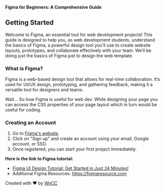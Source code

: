 **Figma for Beginners: A Comprehensive Guide**

## Getting Started

Welcome to Figma, an essential tool for web development projects! This guide is designed to help you, as web development students, understand the basics of Figma, a powerful design tool you'll use to create website layouts, prototypes, and collaborate effectively with your team. We’ll be doing just the basics of Figma just to design the web template.

### What is Figma?

Figma is a web-based design tool that allows for real-time collaboration. It’s used for UI/UX design, prototyping, and gathering feedback, making it a versatile tool for designers and teams.

Wait… So how Figma is useful for web dev. While designing your page you can access the CSS properties of your page layout which in turn would be useful for coding.

### Creating an Account

1. Go to [Figma's website](https://www.figma.com/).
2. Click on "Sign up" and create an account using your email, Google account, or SSO.
3. Once registered, you can start your first project immediately.

**Here is the link to Figma tutorial:**

- [Figma UI Design Tutorial: Get Started in Just 24 Minutes!](https://youtu.be/FTFaQWZBqQ8?si=jH48IAto6_vgmR4F)
- Additional Figma Resources: <https://figmaresource.com>

Created with ❤️ by [WnCC](https://itc.gymkhana.iitb.ac.in/wncc/)
